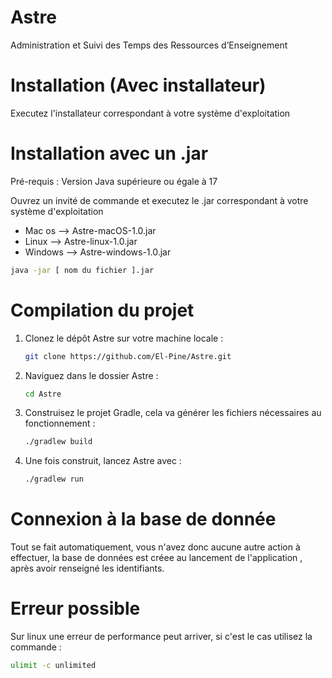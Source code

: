# Astre

Administration et Suivi des Temps des Ressources d’Enseignement

# Installation (Avec installateur)

Executez l'installateur correspondant à votre système d'exploitation 

# Installation avec un .jar 

Pré-requis : Version Java supérieure ou égale à 17

Ouvrez un invité de commande et executez le .jar correspondant à votre système d'exploitation 

- Mac os --> Astre-macOS-1.0.jar
- Linux --> Astre-linux-1.0.jar
- Windows --> Astre-windows-1.0.jar 

```bash
java -jar [ nom du fichier ].jar
```

# Compilation du projet
1. Clonez le dépôt Astre sur votre machine locale :
   ```bash
   git clone https://github.com/El-Pine/Astre.git
   ```

2. Naviguez dans le dossier Astre :
   ```bash
   cd Astre
   ```

3. Construisez le projet Gradle, cela va générer les fichiers nécessaires au fonctionnement :
   ```bash
   ./gradlew build
   ```

4. Une fois construit, lancez Astre avec :
   ```bash
   ./gradlew run
   ```

# Connexion à la base de donnée 

Tout se fait automatiquement, vous n'avez donc aucune autre action à effectuer, la base de données est créee au lancement de l'application , après avoir renseigné les identifiants.

# Erreur possible

Sur linux une erreur de performance peut arriver, si c'est le cas utilisez la commande : 
   ```bash
   ulimit -c unlimited
   ```
